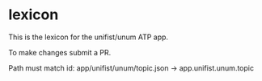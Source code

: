 lexicon
=======

This is the lexicon for the unifist/unum ATP app.

To make changes submit a PR.

Path must match id: app/unifist/unum/topic.json -> app.unifist.unum.topic

